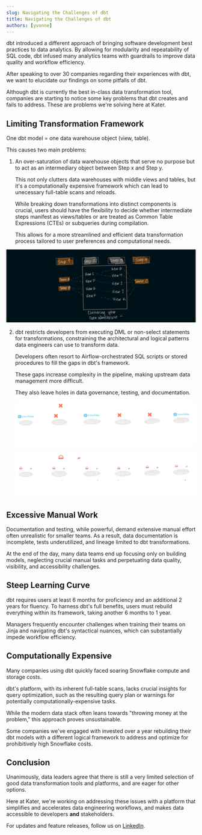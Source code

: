 ```yaml
---
slug: Navigating the Challenges of dbt
title: Navigating the Challenges of dbt
authors: [yvonne]
---
```


dbt introduced a different approach of bringing software development best practices to data analytics. By allowing for modularity and repeatability of SQL code, dbt infused many analytics teams with guardrails to improve data quality and workflow efficiency. 

After speaking to over 30 companies regarding their experiences with dbt, we want to elucidate our findings on some pitfalls of dbt. 

Although dbt is currently the best in-class data transformation tool, companies are starting to notice some key problems that dbt creates and fails to address. These are problems we're solving here at Kater.

<!-- truncate -->

## Limiting Transformation Framework
One dbt model = one data warehouse object (view, table). 

This causes two main problems: 

1. An over-saturation of data warehouse objects that serve no purpose but to act as an intermediary object between Step x and Step y.

    This not only clutters data warehouses with middle views and tables, but it's a computationally expensive framework which can lead to unecessary full-table scans and reloads. 
    
    While breaking down transformations into distinct components is crucial, users should have the flexibility to decide whether intermediate steps manifest as views/tables or are treated as Common Table Expressions (CTEs) or subqueries during compilation. 
    
    This allows for a more streamlined and efficient data transformation process tailored to user preferences and computational needs.

![dbt-clutter](../blog/img/dbtclutter.png)

2. dbt restricts developers from executing DML or non-select statements for transformations, constraining the architectural and logical patterns data engineers can use to transform data. 

    Developers often resort to Airflow-orchestrated SQL scripts or stored procedures to fill the gaps in dbt's framework.

    These gaps increase complexity in the pipeline, making upstream data management more difficult. 
    
    They also leave holes in data governance, testing, and documentation. 

    ![typical-dag](../blog/img/typicaldag.png)

    ![typical-dag-kater](../blog/img/typicaldag_Kater.png)


## Excessive Manual Work
Documentation and testing, while powerful, demand extensive manual effort often unrealistic for smaller teams. As a result, data documentation is incomplete, tests underutilized, and lineage limited to dbt transformations. 

At the end of the day, many data teams end up focusing only on building models, neglecting crucial manual tasks and perpetuating data quality, visibility, and accessibility challenges.


## Steep Learning Curve
dbt requires users at least 6 months for proficiency and an additional 2 years for fluency. To harness dbt's full benefits, users must rebuild everything within its framework, taking another 6 months to 1 year. 

Managers frequently encounter challenges when training their teams on Jinja and navigating dbt's syntactical nuances, which can substantially impede workflow efficiency.


## Computationally Expensive
Many companies using dbt quickly faced soaring Snowflake compute and storage costs. 

dbt's platform, with its inherent full-table scans, lacks crucial insights for query optimization, such as the resulting query plan or warnings for potentially computationally-expensive tasks.

While the modern data stack often leans towards "throwing money at the problem," this approach proves unsustainable. 

Some companies we've engaged with invested over a year rebuilding their dbt models with a different logical framework to address and optimize for prohibitively high Snowflake costs.


## Conclusion
Unanimously, data leaders agree that there is still a very limited selection of good data transformation tools and platforms, and are eager for other options. 

Here at Kater, we're working on addressing these issues with a platform that simplifies and accelerates data engineering workflows, and makes data accessible to developers **and** stakeholders. 

For updates and feature releases, follow us on [LinkedIn](https://www.linkedin.com/company/kater-ai/?viewAsMember=true). 